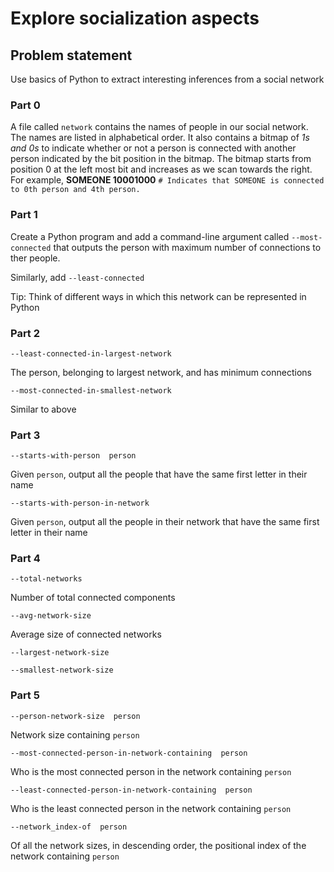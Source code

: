 # Explore socialization aspects

## Problem statement

Use basics of Python to extract interesting inferences from a social network

### Part 0

A file called `network` contains the names of people in our social network.
The names are listed in alphabetical order.
It also contains a bitmap of *1s and 0s* to indicate whether or not a person is connected with another person indicated by the bit position in the bitmap.
The bitmap starts from position 0 at the left most bit and increases as we scan towards the right.
For example,
**SOMEONE 10001000** `# Indicates that SOMEONE is connected to 0th person and 4th person.`

### Part 1

Create a Python program and add a command-line argument called `--most-connected` that outputs the person with maximum number of connections to ther people.

Similarly, add `--least-connected`

Tip: Think of different ways in which this network can be represented in Python

### Part 2

`--least-connected-in-largest-network`

The person, belonging to largest network, and has minimum connections

`--most-connected-in-smallest-network`

Similar to above

### Part 3

`--starts-with-person  person`

Given `person`, output all the people that have the same first letter in their name

`--starts-with-person-in-network`

Given `person`, output all the people in their network that have the same first letter in their name

### Part 4

`--total-networks`

Number of total connected components

`--avg-network-size`

Average size of connected networks

`--largest-network-size`

`--smallest-network-size`

### Part 5

`--person-network-size  person`

Network size containing `person`

`--most-connected-person-in-network-containing  person`

Who is the most connected person in the network containing `person`

`--least-connected-person-in-network-containing  person`

Who is the least connected person in the network containing `person`

`--network_index-of  person`

Of all the network sizes, in descending order, the positional index of the network containing `person` 
